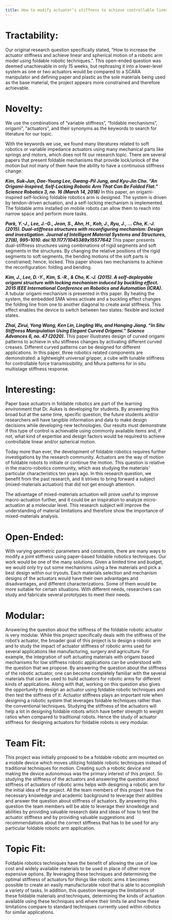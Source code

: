 ```yaml
---
title: How to modify actuator’s stiffness to achieve controllable linear and/or spherical motion of a paper and plastic based robotic actuator/s using foldable robotics techniques.
---
```


# Tractability:

Our original research question specifically stated, “How to increase the actuator stiffness and achieve linear and spherical motion of a robotic arm model using foldable robotic techniques.”.  This open-ended question was deemed unachievable in only 15 weeks, but rephrasing it into a lower-level system as one or two actuators would be compared to a SCARA manipulator and defining paper  and plastic as the sole materials being used as the base material, the project appears more constrained and therefore achievable. 

# Novelty:

We use the combinations of “variable stiffness”, “foldable mechanisms”, origami”, “actuators”, and their synonyms as the keywords to search for literature for our topic.

With the keywords we use, we found many literatures related to soft robotics or variable impedance actuators using many mechanical parts like springs and motors, which does not fit our research topic. There are several papers that present foldable mechanisms that provide lock/unlock of the motion but not many of them have the ability to have a continuous stiffness change. 

**_Kim, Suk-Jun, Dae-Young Lee, Gwang-Pil Jung, and Kyu-Jin Cho. “An Origami-Inspired, Self-Locking Robotic Arm That Can Be Folded Flat.” Science Robotics 3, no. 16 (March 14, 2018)_**
In this paper, an origami-inspired self-locking foldable robotics arm is designed. The system is driven by tendon-driven actuation, and a self-locking mechanism is implemented. The foldable arms installed on mobile robots can allow them to reach into narrow space and perform more tasks.


**_Park, Y.-J., Lee, J.-G., Jeon, S., Ahn, H., Koh, J., Ryu, J., … Cho, K.-J. (2015). Dual-stiffness structures with reconfiguring mechanism: Design and investigation. Journal of Intelligent Material Systems and Structures, 27(8), 995–1010. doi:10.1177/1045389x15577642_**
This paper presents dual-stiffness structures using combinations of rigid segments and soft segments in the structures. By changing the relative positions of the rigid segments to soft segments, the bending motions of the soft parts is constrained; hence, locked. This paper shows two mechanisms to achieve the reconfiguration: folding and bending.


**_Kim, J., Lee, D.-Y., Kim, S.-R., & Cho, K.-J. (2015). A self-deployable origami structure with locking mechanism induced by buckling effect. 2015 IEEE International Conference on Robotics and Automation (ICRA)._**
A tubular origami mechanism is presented in this paper. By heating the system, the embedded SMA wires activate and a buckling effect changes the folding line from one to another diagonal to create axial stiffness. This effect enables the device to switch between two states: flexible and locked states.

**_Zhai, Zirui, Yong Wang, Ken Lin, Lingling Wu, and Hanqing Jiang. “In Situ Stiffness Manipulation Using Elegant Curved Origami.” Science Advances 6, no. 47 (2020)._** 
This paper illustrates design of curved origami patterns to achieve in situ stiffness changes by activating different curved creases. Different curved patterns can be designed for different applications. In this paper, three robotics related components are demonstrated: a lightweight universal gripper, a cube with tunable stiffness for controllable force transmissibility, and Miura patterns for in situ multistage stiffness response.

# Interesting:
Paper base actuators in foldable robotics are part of the learning environment that Dr. Aukes is developing for students. By answering this broad but at the same time, specific question, the future students and/or researchers will have tangible information and data to make design decisions while developing new technologies. Our results must demonstrate if this type of control is achievable using commonly available items and, if not, what kind of expertise and design factors would be required to achieve controllable linear and/or spherical motion.

Today more than ever, the development of foldable robotics requires further investigations by the research community. Actuators are the way of motion of foldable robots to initiate or continue the motion. This question is relative in the macro-robotics community, which was studying the materials' particular characteristics ten years ago. In this research question, we benefit from the past research, and it strives to bring forward a subject (mixed-materials actuation) that did not get enough attention.

The advantage of mixed-materials actuation will prove useful to improve macro-actuation further, and it could be an inspiration to analyze micro-actuation at a molecular level. This research subject will improve the understanding of material limitations and therefore show the importance of mixed-materials analysis.

# Open-Ended:

With varying geometric parameters and constraints, there are many ways to modify a joint stiffness using paper-based foldable robotics techniques. Our work would be one of the many solutions. Given a limited time and budget, we would only try out some mechanisms using a few materials and pick a best design within our tryouts. Each materials selection and mechanism designs of the actuators would have their own advantages and disadvantages, and different characterizations. Some of them would be more suitable for certain situations. With different needs, researchers can study and fabricate several prototypes to meet their needs.

# Modular:

Answering the question about the stiffness of the foldable robotic actuator is very modular. While this project specifically deals with the stiffness of the robot’s actuator, the broader goal of this project is to design a robotic arm and to study the impact of actuator stiffness of robotic arms used for several applications like manufacturing, surgery and agriculture. For example, the integration of soft actuating materials with origami based mechanisms for low stiffness robotic applications can be understood with the question that we propose. By answering the question about the stiffness of the robotic actuator, one can become completely familiar with the several materials that can be used to build actuators for robotic arms for different kinds of applications. Along with that, working on this question also gives the opportunity to design an actuator using foldable robotic techniques and then test the stiffness of it. Actuator stiffness plays an important role when designing a robotic system that leverages foldable techniques rather than the conventional techniques. Studying the stiffness of the actuators will help a lot in designing foldable robots which have better strength to weight ratios when compared to traditional robots. Hence the study of actuator stiffness for designing actuators for foldable robots is very modular.

# Team Fit:

This project was initially proposed to be a foldable robotic arm mounted on a mobile device which moves utilizing foldable robotic techniques instead of traditional techniques for motion. Creating such a robotic device and making the device autonomous was the primary interest of this project. So studying the stiffness of the actuators and answering the question about stiffness of actuators of robotic arms helps with designing a robotic arm for the initial idea of the project. All the team members of this project have the necessary knowledge and academic background to leverage their abilities and answer the question about stiffness of actuators. By answering this question the team members will be able to leverage their knowledge and abilities by providing valuable research data and ideas of how to test the actuator stiffness and by providing valuable suggestions and recommendations about the correct stiffness that has to be used for any particular foldable robotic arm application.

# Topic Fit:

Foldable robotics techniques have the benefit of allowing the use of low cost and widely available materials to be used in place of other more expensive options. By leveraging these techniques and determining the optimal stiffness of actuators for things like robotic arms it becomes possible to create an easily manufacturable robot that is able to accomplish a variety of tasks. In addition, this question leverages the limitations of these foldable materials and techniques, determining the kinds of actuation available using these techniques and where their limits lie and how these limitations compare to standard techniques currently used within robotics for similar applications.
